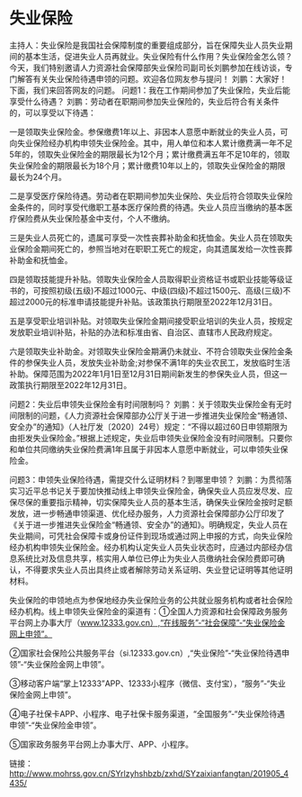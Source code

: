 # 失业保险

主持人：失业保险是我国社会保障制度的重要组成部分，旨在保障失业人员失业期间的基本生活，促进失业人员再就业。失业保险有什么作用？失业保险金怎么领？今天，我们特别邀请人力资源社会保障部失业保险司副司长刘鹏参加在线访谈，专门解答有关失业保险待遇申领的问题。欢迎各位网友参与提问！
        刘鹏：大家好！下面，我们来回答网友的问题。
问题1：我在工作期间参加了失业保险，失业后能享受什么待遇？
刘鹏：劳动者在职期间参加失业保险的，失业后符合有关条件的，可以享受以下待遇：

一是领取失业保险金。参保缴费1年以上、非因本人意愿中断就业的失业人员，可向失业保险经办机构申领失业保险金。其中，用人单位和本人累计缴费满一年不足5年的，领取失业保险金的期限最长为12个月；累计缴费满五年不足10年的，领取失业保险金的期限最长为18个月；累计缴费10年以上的，领取失业保险金的期限最长为24个月。

二是享受医疗保险待遇。劳动者在职期间参加失业保险、失业后符合领取失业保险金条件的，同时享受代缴职工基本医疗保险费的待遇。失业人员应当缴纳的基本医疗保险费从失业保险基金中支付，个人不缴纳。

三是失业人员死亡的，遗属可享受一次性丧葬补助金和抚恤金。失业人员在领取失业保险金期间死亡的，参照当地对在职职工死亡的规定，向其遗属发给一次性丧葬补助金和抚恤金。

四是领取技能提升补贴。领取失业保险金人员取得职业资格证书或职业技能等级证书的，可按照初级(五级)不超过1000元、中级(四级)不超过1500元、高级(三级)不超过2000元的标准申请技能提升补贴。该政策执行期限至2022年12月31日。

五是享受职业培训补贴。对领取失业保险金期间接受职业培训的失业人员，按规定发放职业培训补贴，补贴的办法和标准由省、自治区、直辖市人民政府规定。

六是领取失业补助金。对领取失业保险金期满仍未就业、不符合领取失业保险金条件的参保失业人员，发放失业补助金;对参保不满1年的失业农民工，发放临时生活补助。保障范围为2022年1月1日至12月31日期间新发生的参保失业人员，但这一政策执行期限至2022年12月31日。

问题2：失业后申领失业保险金有时间限制吗？
刘鹏：关于领取失业保险金有无时间限制的问题，《人力资源社会保障部办公厅关于进一步推进失业保险金“畅通领、安全办”的通知》（人社厅发〔2020〕24号）规定：“不得以超过60日申领期限为由拒发失业保险金。”根据上述规定，失业后申领失业保险金没有时间限制。只要你和单位共同缴纳失业保险费满1年且属于非因本人意愿中断就业，可以申领失业保险金。

问题3：申领失业保险待遇，需提交什么证明材料？到哪里申领？
刘鹏：为贯彻落实习近平总书记关于要加快推动线上申领失业保险金，确保失业人员应发尽发、应保尽保的重要指示精神，切实保障失业人员的基本生活，确保失业保险金按时足额发放，进一步畅通申领渠道、优化经办服务，人力资源社会保障部办公厅印发了《关于进一步推进失业保险金“畅通领、安全办”的通知》。明确规定，失业人员在失业期间，可凭社会保障卡或身份证件到现场或通过网上申报的方式，向失业保险经办机构申领失业保险金。经办机构认定失业人员失业状态时，应通过内部经办信息系统比对及信息共享，核实用人单位已停止为失业人员缴纳社会保险费即可确认，不得要求失业人员出具终止或者解除劳动关系证明、失业登记证明等其他证明材料。

失业保险的申领地点为参保地经办失业保险业务的公共就业服务机构或者社会保险经办机构。线上申领失业保险金的渠道有：①全国人力资源和社会保障政务服务平台网上办事大厅（www.12333.gov.cn）,“在线服务”-“社会保障”-“失业保险金网上申领”。

②国家社会保险公共服务平台（si.12333.gov.cn）,“失业保险”-“失业保险待遇申领”-“失业保险金网上申领”。

③移动客户端“掌上12333”APP、12333小程序（微信、支付宝），“服务”-“失业保险金网上申领”。

④电子社保卡APP、小程序、电子社保卡服务渠道，“全国服务”-“失业保险待遇申领”-“失业保险金申领”。

⑤国家政务服务平台网上办事大厅、APP、小程序。

链接： http://www.mohrss.gov.cn/SYrlzyhshbzb/zxhd/SYzaixianfangtan/201905_4435/